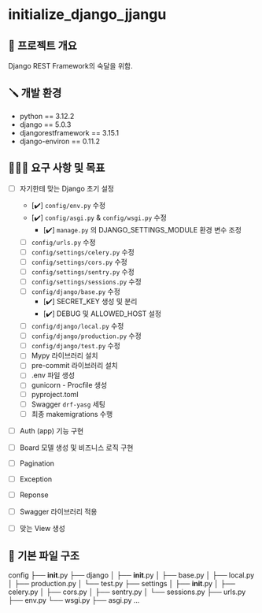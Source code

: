 # initialize_django_jjangu

## 📃 프로젝트 개요
 Django REST Framework의 숙달을 위함.

## 🪛 개발 환경
- python == 3.12.2
- django == 5.0.3
- djangorestframework == 3.15.1
- django-environ == 0.11.2

## 🧑🏼‍💻 요구 사항 및 목표
- [ ] 자기한테 맞는 Django 초기 설정
  - [✔️] `config/env.py` 수정
  - [✔️] `config/asgi.py` & `config/wsgi.py` 수정
    - [✔️] `manage.py` 의 DJANGO_SETTINGS_MODULE 환경 변수 조정
  - [ ] `config/urls.py` 수정
  - [ ] `config/settings/celery.py` 수정
  - [ ] `config/settings/cors.py` 수정
  - [ ] `config/settings/sentry.py` 수정
  - [ ] `config/settings/sessions.py` 수정
  - [ ] `config/django/base.py` 수정
    - [✔️] SECRET_KEY 생성 및 분리
    - [✔️] DEBUG 및 ALLOWED_HOST 설정
  - [ ] `config/django/local.py` 수정
  - [ ] `config/django/production.py` 수정
  - [ ] `config/django/test.py` 수정
  - [ ] Mypy 라이브러리 설치
  - [ ] pre-commit 라이브러리 설치
  - [ ] .env 파일 생성
  - [ ] gunicorn - Procfile 생성
  - [ ] pyproject.toml
  - [ ] Swagger `drf-yasg` 세팅
  - [ ] 최종 makemigrations 수행

- [ ] Auth (app) 기능 구현

- [ ] Board 모델 생성 및 비즈니스 로직 구현

- [ ] Pagination

- [ ] Exception

- [ ] Reponse

- [ ] Swagger 라이브러리 적용

- [ ] 맞는 View 생성

## 📂 기본 파일 구조
config
├── __init__.py
├── django
│   ├── __init__.py
│   ├── base.py
│   ├── local.py
│   ├── production.py
│   └── test.py
├── settings
│   ├── __init__.py
│   ├── celery.py
│   ├── cors.py
│   ├── sentry.py
│   └── sessions.py
├── urls.py
├── env.py
└── wsgi.py
├── asgi.py
...